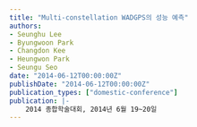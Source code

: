 ```yaml
---
title: "Multi-constellation WADGPS의 성능 예측"
authors:
- Seunghu Lee
- Byungwoon Park
- Changdon Kee
- Heungwon Park
- Seungu Seo
date: "2014-06-12T00:00:00Z"
publishDate: "2014-06-12T00:00:00Z"
publication_types: ["domestic-conference"]
publication: |-
    2014 종합학술대회, 2014년 6월 19~20일
---
```

